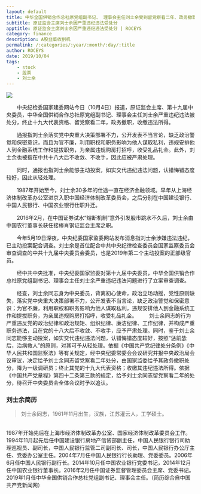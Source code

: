 ```yaml
---
layout: default
title: 中华全国供销合作总社原党组副书记、 理事会主任刘士余受到留党察看二年、政务撤职处分
subtitle: 原证监会主席刘士余因严重违纪违法受处分
apptitle: 原证监会主席刘士余因严重违纪违法受处分 | ROCEYS
category: finance
description: A股韭菜收割机
permalink: /:categories/:year/:month/:day/:title
author: ROCEYS
date: 2019/10/04
tags:
    - stock
    - 股票
    - 刘士余
---
```


![](http://www.cs.com.cn/xwzx/zt2017/20170226/02/201702/W020170226396200508922.jpg)

　　中央纪检委国家建委网站今日（10月4日）报道，原证监会主席、第十九届中央委员，中华全国供销合作总社原党组副书记、理事会主任刘士余严重违纪违法被处分，终止十九大代表资格、留党察看二年，政务撤职，收缴违法所得。<br>

　　通报指刘士余落实党中央重大决策部署不力，公开发表不当言论，缺乏政治警觉和保密意识，而且为官不廉，利用职权和职务影响为他人谋取私利，违规安排他人到金融系统工作和提拔职务，为亲属违规购房打招呼，收受礼品礼金。此外，刘士余也被指在中共十八大后不收敛、不收手，因此应被严肃处理。

　　同时，通报也指刘士余能够主动投案，如实交代违纪违法问题，认错悔错态度较好，因此从轻处理。

　　1987年开始至今，刘士余30多年的仕途一直在经济金融领域。早年从上海经济体制改革办公室进京入职中国经济体制改革委员会，之后分别在中国建设银行、中国人民银行、中国农业银行仕职升迁。

　　2016年2月，在中国证券试水“熔断机制”意外引发股市跳水不久后，刘士余由中国农行董事长获任接棒肖钢证监会主席之职。

　　今年5月19日深夜，中央纪委国家监委网站发布消息指刘士余涉嫌违法违纪，已主动投案配合调查。刘士余是首位配合中共中央纪律检查委员会国家监察委员会审查调查的中共十九届中央委员会委员，也是2019年第二个主动投案的正部级官员。<br>

　　经中共中央批准，中央纪委国家监委对第十九届中央委员，中华全国供销合作总社原党组副书记、理事会主任刘士余严重违纪违法问题进行了立案审查调查。

　　经查，刘士余同志身为中央委员，背离初心使命，政治立场动摇，党性原则缺失，落实党中央重大决策部署不力，公开发表不当言论，缺乏政治警觉和保密意识；为官不廉，利用职权和职务影响为他人谋取私利，违规安排他人到金融系统工作和提拔职务，为亲属违规购房打招呼，收受礼品礼金。
　　刘士余同志的行为严重违反党的政治纪律和政治规矩、组织纪律、廉洁纪律、工作纪律，并构成严重职务违法，且在党的十八大后不收敛、不收手，应予严肃处理。同时，鉴于刘士余同志能够主动投案，如实交代违纪违法问题，认错悔错态度较好，按照“惩前毖后，治病救人”的原则，对其可予从轻处理。依据《中国共产党纪律处分条例》《中华人民共和国监察法》等有关规定，经中央纪委常委会会议研究并报中央政治局会议审议，决定给予刘士余同志留党察看二年处分，由国家监委给予其政务撤职处分，降为一级调研员；终止其党的十九大代表资格；收缴其违纪违法所得。依据《中国共产党章程》第四十二条第三款的规定，给予刘士余同志留党察看二年的处分，待召开中央委员会全体会议时予以追认。
<br>
### 刘士余简历

> 刘士余同志，1961年11月出生，汉族，江苏灌云人，工学硕士。
<br>
1987年开始先后在上海市经济体制改革办公室、国家经济体制改革委员会工作。1994年11月起先后任中国建设银行房地产信贷部副主任，中国人民银行银行司助理巡视员、副司长，中国人民银行监管二司副司长、司长，中国人民银行办公厅主任、党委办公室主任。2004年7月任中国人民银行行长助理、党委委员。2006年6月任中国人民银行副行长。2014年10月任中国农业银行党委书记，2014年12月任中国农业银行董事长。2016年2月任中国证券监督管理委员会主席、党委书记。2019年1月任中华全国供销合作总社党组副书记、理事会主任。（简历综合自中国共产党新闻网）
